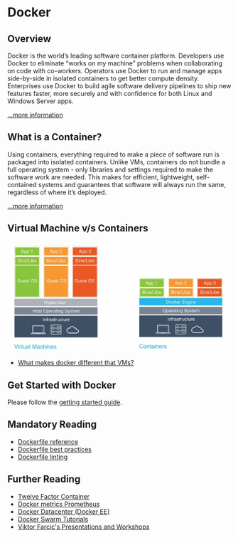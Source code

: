 # Docker

## Overview

Docker is the world’s leading software container platform. Developers use Docker to eliminate “works on my machine” problems when collaborating on code with co-workers. Operators use Docker to run and manage apps side-by-side in isolated containers to get better compute density. Enterprises use Docker to build agile software delivery pipelines to ship new features faster, more securely and with confidence for both Linux and Windows Server apps.

[...more information][docker]

## What is a Container?

Using containers, everything required to make a piece of software run is packaged into isolated containers. Unlike VMs, containers do not bundle a full operating system - only libraries and settings required to make the software work are needed. This makes for efficient, lightweight, self-contained systems and guarantees that software will always run the same, regardless of where it’s deployed.

[...more information][container]

## Virtual Machine v/s Containers

![vm-vs-container](./images/vm-vs-container.png)

* [What makes docker different that VMs?](http://stackoverflow.com/questions/16047306/how-is-docker-different-from-a-normal-virtual-machine)

## Get Started with Docker

Please follow the [getting started guide][getstarted].

## Mandatory Reading

* [Dockerfile reference](https://docs.docker.com/engine/reference/builder/)
* [Dockerfile best practices](https://docs.docker.com/engine/userguide/eng-image/dockerfile_best-practices/)
* [Dockerfile linting](https://github.com/lukasmartinelli/hadolint)

## Further Reading

* [Twelve Factor Container](https://www.infoq.com/presentations/container-12-factor)
* [Docker metrics Prometheus](https://medium.com/lucjuggery/docker-daemon-metrics-in-prometheus-7c359c7ff550)
* [Docker Datacenter (Docker EE)](https://medium.com/lucjuggery/discovering-docker-datacenter-cf0daccddc41)
* [Docker Swarm Tutorials](http://blog.alexellis.io/top-5-docker-swarm/?mkt_tok=eyJpIjoiTXpoalpEZG1OVEEzWVRRdyIsInQiOiJcLzJXckplZHNiVTRiK04yODNcL1wvN1lrN1M0VHNjNlB2VzJDT0xxa04wVURFSkREdWNGTkxybWNNSU5nYlk0SGFcL3VYNzVQVFhMTDVZRU9RVTBEY0t6V2NrcXBtK1wvNzZqUU9MSVpjWWJ5bXhWZjZKM3ptMENPQ0UxVXMybkVKcVhzIn0%3D)
* [Viktor Farcic's Presentations and Workshops](http://vfarcic.github.io/#/presentations-1)

[docker]: https://www.docker.com/what-docker
[container]: https://www.docker.com/what-container
[getstarted]: https://docs.docker.com/get-started/

